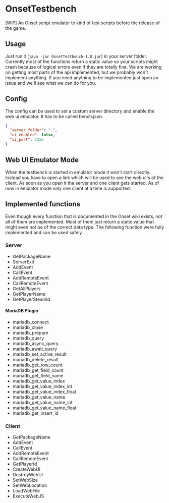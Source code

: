 # OnsetTestbench
[WIP] An Onset script emulator to kind of test scripts before the release of the game.

## Usage
Just run it (`java -jar OnsetTestbench-1.0.jar`) in your server folder.
Currently most of the functions return a static value so your scripts might crash
because of logical errors even if they are totally fine.
We are working on getting most parts of the api implemented, but we probably won't implement anything.
If you need anything to be implemented just open an issue and we'll see what we can do for you.

## Config
The config can be used to set a custom server directory and enable the web ui emulator.
It has to be called bench.json.
```json
{
  "server_folder": ".",
  "ui_enabled": false,
  "ui_port": 2255
}
```

## Web UI Emulator Mode
When the testbench is started in emulator mode it won't start directly. Instead you have to open a link which will be used to see the web ui's of the client. As soon as you open it the server and one client gets started. As of now in emulator mode only one client at a time is supported.

## Implemented functions
Even though every function that is documented in the Onset wiki exists, not all of them are implemented. Most of them just return a static value that might even not be of the correct data type. The following function were fully implemented and can be used safely.
### Server
- GetPackageName
- ServerExit
- AddEvent
- CallEvent
- AddRemoteEvent
- CallRemoteEvent
- GetAllPlayers
- GetPlayerName
- GetPlayerSteamId
#### MariaDB Plugin
- mariadb_connect
- mariadb_close
- mariadb_prepare
- mariadb_query
- mariadb_async_query
- mariadb_await_query
- mariadb_set_active_result
- mariadb_delete_result
- mariadb_get_row_count
- mariadb_get_field_count
- mariadb_get_field_name
- mariadb_get_value_index
- mariadb_get_value_index_int
- mariadb_get_value_index_float
- mariadb_get_value_name
- mariadb_get_value_name_int
- mariadb_get_value_name_float
- mariadb_get_insert_id
### Client
- GetPackageName
- AddEvent
- CallEvent
- AddRemoteEvent
- CallRemoteEvent
- GetPlayerId
- CreateWebUI
- DestroyWebUI
- SetWebSize
- SetWebLocation
- LoadWebFile
- ExecuteWebJS
